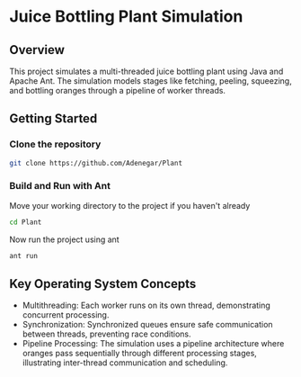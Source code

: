 # Juice Bottling Plant Simulation

## Overview
This project simulates a multi-threaded juice bottling plant using Java and Apache Ant. The simulation models stages like fetching, peeling, squeezing, and bottling oranges through a pipeline of worker threads.

## Getting Started

### Clone the repository
```bash
git clone https://github.com/Adenegar/Plant
```

### Build and Run with Ant

Move your working directory to the project if you haven't already

```bash
cd Plant
```

Now run the project using ant

```bash
ant run
```

## Key Operating System Concepts

- Multithreading: Each worker runs on its own thread, demonstrating concurrent processing.
- Synchronization: Synchronized queues ensure safe communication between threads, preventing race conditions.
- Pipeline Processing:
The simulation uses a pipeline architecture where oranges pass sequentially through different processing stages, illustrating inter-thread communication and scheduling.
